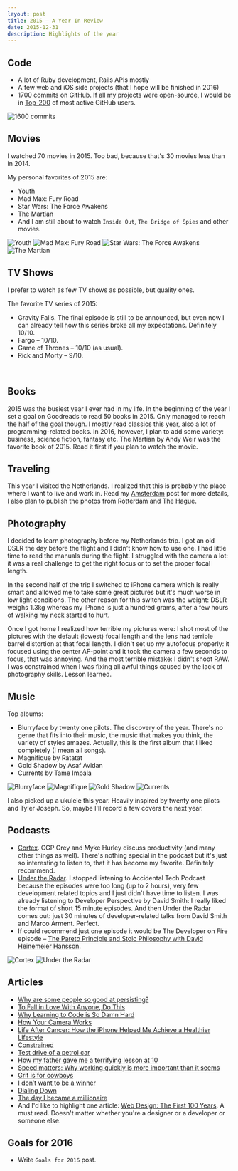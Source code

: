 ```yaml
---
layout: post
title: 2015 – A Year In Review
date: 2015-12-31
description: Highlights of the year
---
```


## Code
- A lot of Ruby development, Rails APIs mostly
- A few web and iOS side projects (that I hope will be finished in 2016)
- 1700 commits on GitHub. If all my projects were open-source, I would be in [Top-200](http://git.io/top) of most active GitHub users.

![1600 commits](/images/2015/a-year-in-review/a-year-of-contributions.png)

## Movies
I watched 70 movies in 2015. Too bad, because that's 30 movies less than in 2014.

My personal favorites of 2015 are:

- Youth
- Mad Max: Fury Road
- Star Wars: The Force Awakens
- The Martian
- And I am still about to watch `Inside Out`, `The Bridge of Spies` and other movies.

<p class="img-inline img-inline-sm">
  <img src="/images/2015/a-year-in-review/youth.jpg" alt="Youth">
  <img src="/images/2015/a-year-in-review/mad-max-fury-road.jpg" alt="Mad Max: Fury Road">
  <img src="/images/2015/a-year-in-review/star-wars-the-force-awakens.jpg" alt="Star Wars: The Force Awakens">
  <img src="/images/2015/a-year-in-review/the-martian.jpg" alt="The Martian">
</p>

## TV Shows
I prefer to watch as few TV shows as possible, but quality ones.

The favorite TV series of 2015:

- Gravity Falls. The final episode is still to be announced, but even now I can already tell how this series broke all my expectations. Definitely 10/10.
- Fargo – 10/10.
- Game of Thrones – 10/10 (as usual).
- Rick and Morty – 9/10.

<p class="img-inline img-inline-sm">
  <img src="/images/2015/a-year-in-review/gravity-falls.jpg" alt="">
  <img src="/images/2015/a-year-in-review/fargo.jpg" alt="">
  <img src="/images/2015/a-year-in-review/game-of-thrones.jpg" alt="">
  <img src="/images/2015/a-year-in-review/rick-and-morty.jpg" alt="">
</p>

## Books
2015 was the busiest year I ever had in my life. In the beginning of the year I set a goal on Goodreads to read 50 books in 2015. Only managed to reach the half of the goal though. I mostly read classics this year, also a lot of programming-related books. In 2016, however, I plan to add some variety: business, science fiction, fantasy etc. The Martian by Andy Weir was the favorite book of 2015. Read it first if you plan to watch the movie.

## Traveling
This year I visited the Netherlands. I realized that this is probably the place where I want to live and work in. Read my [Amsterdam](/photos/amsterdam) post for more details, I also plan to publish the photos from Rotterdam and The Hague.

## Photography
I decided to learn photography before my Netherlands trip. I got an old DSLR the day before the flight and I didn't know how to use one. I had little time to read the manuals during the flight. I struggled with the camera a lot: it was a real challenge to get the right focus or to set the proper focal length.

In the second half of the trip I switched to iPhone camera which is really smart and allowed me to take some great pictures but it's much worse in low light conditions. The other reason for this switch was the weight: DSLR weighs 1.3kg whereas my iPhone is just a hundred grams, after a few hours of walking my neck started to hurt.

Once I got home I realized how terrible my pictures were: I shot most of the pictures with the default (lowest) focal length and the lens had terrible barrel distortion at that focal length. I didn't set up my autofocus properly: it focused using the center AF-point and it took the camera a few seconds to focus, that was annoying. And the most terrible mistake: I didn't shoot RAW. I was constrained when I was fixing all awful things caused by the lack of photography skills. Lesson learned.

## Music
Top albums:

- Blurryface by twenty one pilots. The discovery of the year. There's no genre that fits into their music, the music that makes you think, the variety of styles amazes. Actually, this is the first album that I liked completely (I mean all songs).
- Magnifique by Ratatat
- Gold Shadow by Asaf Avidan
- Currents by Tame Impala

<p class="img-inline img-inline-md">
  <img src="/images/2015/a-year-in-review/blurryface.jpg" alt="Blurryface">
  <img src="/images/2015/a-year-in-review/magnifique.jpg" alt="Magnifique">
  <img src="/images/2015/a-year-in-review/gold-shadow.jpg" alt="Gold Shadow">
  <img src="/images/2015/a-year-in-review/currents.jpg" alt="Currents">
</p>

I also picked up a ukulele this year. Heavily inspired by twenty one pilots and Tyler Joseph. So, maybe I'll record a few covers the next year.

## Podcasts
- [Cortex](https://www.relay.fm/cortex). CGP Grey and Myke Hurley discuss productivity (and many other things as well). There's nothing special in the podcast but it's just so interesting to listen to, that it has become my favorite. Definitely recommend.
- [Under the Radar](https://www.relay.fm/radar). I stopped listening to Accidental Tech Podcast because the episodes were too long (up to 2 hours), very few development related topics and I just didn't have time to listen. I was already listening to Developer Perspective by David Smith: I really liked the format of short 15 minute episodes. And then Under the Radar comes out: just 30 minutes of developer-related talks from David Smith and Marco Arment. Perfect.
- If could recommend just one episode it would be The Developer on Fire episode – [The Pareto Principle and Stoic Philosophy with David Heinemeier Hansson](http://developeronfire.com/Podcast/Episodes/david-heinemeier-hansson-the-pareto-principle-and-stoic-philosophy).

<p class="img-inline img-inline-lg">
  <img src="/images/2015/a-year-in-review/cortex.jpg" alt="Cortex">
  <img src="/images/2015/a-year-in-review/under-the-radar.jpg" alt="Under the Radar">
</p>

## Articles
- [Why are some people so good at persisting?](https://signalvnoise.com/posts/3819-why-are-some-people-so-good-at-persisting)
- [To Fall in Love With Anyone, Do This](http://www.nytimes.com/2015/01/11/fashion/modern-love-to-fall-in-love-with-anyone-do-this.html?_r=1)
- [Why Learning to Code is So Damn Hard](http://www.vikingcodeschool.com/posts/why-learning-to-code-is-so-damn-hard)
- [How Your Camera Works](https://www.objc.io/issues/21-camera-and-photos/how-your-camera-works/)
- [Life After Cancer: How the iPhone Helped Me Achieve a Healthier Lifestyle](https://www.macstories.net/stories/life-after-cancer-how-the-iphone-helped-me-achieve-a-healthier-lifestyle/)
- [Constrained](https://signalvnoise.com/posts/3870-constrained)
- [Test drive of a petrol car](http://teslaclubsweden.se/test-drive-of-a-petrol-car/)
- [How my father gave me a terrifying lesson at 10](http://www.bbc.com/news/magazine-32961309)
- [Speed matters: Why working quickly is more important than it seems](http://jsomers.net/blog/speed-matters)
- [Grit is for cowboys](https://signalvnoise.com/posts/3924-grit-is-for-cowboys)
- [I don’t want to be a winner](https://signalvnoise.com/posts/3977-i-dont-want-to-be-a-winner)
- [Dialing Down](http://www.cgpgrey.com/blog/dialing-down)
- [The day I became a millionaire](https://m.signalvnoise.com/the-day-i-became-a-millionaire-55d7dc4d8293)
- And I'd like to highlight one article: [Web Design: The First 100 Years](http://idlewords.com/talks/web_design_first_100_years.htm). A must read. Doesn't matter whether you're a designer or a developer or someone else.

## Goals for 2016
- Write `Goals for 2016` post.

